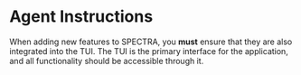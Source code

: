 # Agent Instructions

When adding new features to SPECTRA, you **must** ensure that they are also integrated into the TUI. The TUI is the primary interface for the application, and all functionality should be accessible through it.
